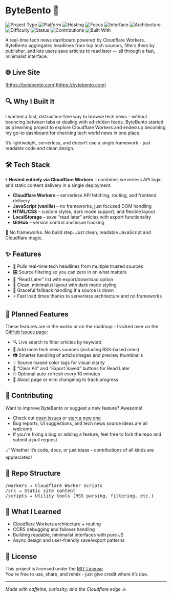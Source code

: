 # ByteBento 🍱

![Project Type](https://img.shields.io/badge/type-project-blue)
![Platform](https://img.shields.io/badge/platform-Cloudflare%20Workers-black)
![Hosting](https://img.shields.io/badge/hosting-Cloudflare-orange)
![Focus](https://img.shields.io/badge/focus-tech%20news-9cf)
![Interface](https://img.shields.io/badge/interface-frontend--only-lightgrey)
![Architecture](https://img.shields.io/badge/architecture-serverless-yellow)
![Difficulty](https://img.shields.io/badge/difficulty-self--taught-success)
![Status](https://img.shields.io/badge/status-active-brightgreen)
![Contributions](https://img.shields.io/badge/contributions-welcome-brightgreen)
![Built With](https://img.shields.io/badge/built%20with-curiosity%20%26%20caffeine-ff69b4)

A real-time tech news dashboard powered by Cloudflare Workers. ByteBento aggregates headlines from top tech sources, filters them by publisher, and lets users save articles to read later — all through a fast, minimalist interface.

## 🌐 Live Site
[https://bytebento.com](https://bytebento.com)

## 🔍 Why I Built It

I wanted a fast, distraction-free way to browse tech news - without bouncing between tabs or dealing with ad-ridden feeds. ByteBento started as a learning project to explore Cloudflare Workers and ended up becoming my go-to dashboard for checking tech world news in one place.

It’s lightweight, serverless, and doesn’t use a single framework - just readable code and clean design.

## 🛠 Tech Stack

🌀 **Hosted entirely via Cloudflare Workers** – combines serverless API logic and static content delivery in a single deployment.

- **Cloudflare Workers** – serverless API fetching, routing, and frontend delivery  
- **JavaScript (vanilla)** – no frameworks, just focused DOM handling  
- **HTML/CSS** – custom styles, dark mode support, and flexible layout  
- **LocalStorage** – save “read later” articles with export functionality  
- **GitHub** – version control and issue tracking

📌 No frameworks. No build step. Just clean, readable JavaScript and Cloudflare magic.

## ✨ Features
- 📰 Pulls real-time tech headlines from multiple trusted sources
- 🎛 Source filtering so you can zero in on what matters
- 💾 “Read Later” list with export/download option
- 🌙 Clean, minimalist layout with dark mode styling
- 🔁 Graceful fallback handling if a source is down
- ⚡️ Fast load times thanks to serverless architecture and no frameworks

## 🧭 Planned Features

These features are in the works or on the roadmap - tracked over on the [GitHub Issues page](https://github.com/johnnyfivepi/bytebento/issues):

- 🔍 Live search to filter articles by keyword
- 🧵 Add more tech news sources (including RSS-based ones)
- 📷 Smarter handling of article images and preview thumbnails
- 💡 Source-based color tags for visual clarity
- 🧹 “Clear All” and “Export Saved” buttons for Read Later
- ⏱ Optional auto-refresh every 10 minutes
- 📝 About page or mini changelog to track progress

## 🤝 Contributing

Want to improve ByteBento or suggest a new feature? Awesome!

- Check out [open issues](https://github.com/johnnyfivepi/bytebento/issues) or [start a new one](https://github.com/johnnyfivepi/bytebento/issues/new)
- Bug reports, UI suggestions, and tech news source ideas are all welcome
- If you're fixing a bug or adding a feature, feel free to fork the repo and submit a pull request

🪄 Whether it’s code, docs, or just ideas - contributions of all kinds are appreciated!

## 📁 Repo Structure
<pre>/workers → Cloudflare Worker scripts
/src → Static site content
/scripts → Utility tools (RSS parsing, filtering, etc.)</pre>

## 🧠 What I Learned
- Cloudflare Workers architecture + routing
- CORS debugging and failover handling
- Building readable, minimalist interfaces with pure JS
- Async design and user-friendly save/export patterns

## 📄 License

This project is licensed under the [MIT License](LICENSE).  
You're free to use, share, and remix - just give credit where it’s due.

---

_Made with caffeine, curiosity, and the Cloudflare edge ☕_


